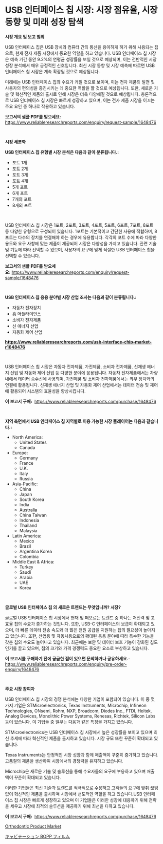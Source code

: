 <p><h1>USB 인터페이스 칩 시장: 시장 점유율, 시장 동향 및 미래 성장 탐색</h1></p><p><strong>시장 개요 및 보고 범위</strong></p>
<p><p>USB 인터페이스 칩은 USB 장치와 컴퓨터 간의 통신을 용이하게 하기 위해 사용되는 칩으로, 현재 전자 제품 시장에서 중요한 역할을 하고 있습니다. USB 인터페이스 칩 시장은 예측 기간 동안 9.2%의 연평균 성장률을 보일 것으로 예상되며, 이는 전반적인 시장 성장 분석에서 매우 긍정적인 신호입니다. 최신 시장 동향 및 시장 예측에 따르면 USB 인터페이스 칩 시장은 계속 확장될 것으로 예상됩니다.</p><p>미래에는 USB 인터페이스 칩의 수요가 커질 것으로 보이며, 이는 전자 제품의 발전 및 사용자의 편의성을 증진시키는 데 중요한 역할을 할 것으로 예상됩니다. 또한, 새로운 기술 및 혁신적인 제품의 출시로 인해 시장은 더욱 다양해질 것으로 예상됩니다. 총론적으로 USB 인터페이스 칩 시장은 빠르게 성장하고 있으며, 이는 전자 제품 시장을 이끄는 주요 요인 중 하나로 작용하고 있습니다.</p></p>
<p><strong>보고서의 샘플 PDF를 받으세요:</strong> <a href="https://www.reliableresearchreports.com/enquiry/request-sample/1648476">https://www.reliableresearchreports.com/enquiry/request-sample/1648476</a></p>
<p>&nbsp;</p>
<p><strong>시장 세분화</strong></p>
<p><strong>USB 인터페이스 칩 유형별 시장 분석은 다음과 같이 분류됩니다.:</strong></p>
<p><ul><li>포트 1개</li><li>포트 2개</li><li>포트 3개</li><li>포트 4개</li><li>5개 포트</li><li>6개 포트</li><li>7개의 포트</li><li>8개의 포트</li></ul></p>
<p>&nbsp;</p>
<p><p>USB 인터페이스 칩 시장은 1포트, 2포트, 3포트, 4포트, 5포트, 6포트, 7포트, 8포트 등 다양한 유형으로 구성되어 있습니다. 1포트는 기본적이고 간단한 사용에 적합하며, 8포트는 다수의 장치를 연결해야 하는 경우에 유용합니다. 각각의 포트 수에 따라 다양한 용도와 요구 사항에 맞는 제품이 제공되어 시장은 다양성을 가지고 있습니다. 관련 기술 및 기능에 따라 선택할 수 있으며, 사용자의 요구에 맞게 적절한 USB 인터페이스 칩을 선택할 수 있습니다.</p></p>
<p><strong>보고서의 샘플 PDF를 받으세요:</strong>&nbsp;<a href="https://www.reliableresearchreports.com/enquiry/request-sample/1648476">https://www.reliableresearchreports.com/enquiry/request-sample/1648476</a></p>
<p>&nbsp;</p>
<p><strong> USB 인터페이스 칩 응용 분야별 시장 산업 조사는 다음과 같이 분류됩니다.:</strong></p>
<p><ul><li>자동차 전자장치</li><li>홈 어플라이언스</li><li>소비자 전자제품</li><li>신 에너지 산업</li><li>자동화 제어 산업</li></ul></p>
<p><strong><a href="https://www.reliableresearchreports.com/usb-interface-chip-market-r1648476">https://www.reliableresearchreports.com/usb-interface-chip-market-r1648476</a></strong></p>
<p>&nbsp;</p>
<p><p>USB 인터페이스 칩 시장은 자동차 전자제품, 가전제품, 소비자 전자제품, 신재생 에너지 산업 및 자동화 제어 산업 등 다양한 분야에 응용됩니다. 자동차 전자제품에서는 차량 내에서 데이터 송수신에 사용되며, 가전제품 및 소비자 전자제품에서는 외부 장치와의 연결에 활용됩니다. 신재생 에너지 산업 및 자동화 제어 산업에서는 데이터 전송 및 제어에 활용되어 시스템의 효율성을 향상시킵니다.</p></p>
<p><strong>이 보고서 구매:</strong>&nbsp; <a href="https://www.reliableresearchreports.com/purchase/1648476">https://www.reliableresearchreports.com/purchase/1648476</a></p>
<p>&nbsp;</p>
<p><strong>지역 측면에서 USB 인터페이스 칩 지역별로 이용 가능한 시장 플레이어는 다음과 같습니다.:</strong></p>
<p><ul>
    <li>
        North America:
        <ul>
            <li>United States</li>
            <li>Canada</li>
        </ul>
    </li>
    <li>
        Europe:
        <ul>
            <li>Germany</li>
            <li>France</li>
            <li>U.K.</li>
            <li>Italy</li>
            <li>Russia</li>
        </ul>
    </li>
    <li>
        Asia-Pacific:
        <ul>
            <li>China</li>
            <li>Japan</li>
            <li>South Korea</li>
            <li>India</li>
            <li>Australia</li>
            <li>China Taiwan</li>
            <li>Indonesia</li>
            <li>Thailand</li>
            <li>Malaysia</li>
        </ul>
    </li>
    <li>
        Latin America:
        <ul>
            <li>Mexico</li>
            <li>Brazil</li>
            <li>Argentina Korea</li>
            <li>Colombia</li>
        </ul>
    </li>
    <li>
        Middle East & Africa:
        <ul>
            <li>Turkey</li>
            <li>Saudi</li>
            <li>Arabia</li>
            <li>UAE</li>
            <li>Korea</li>
        </ul>
    </li>
    </ul></p>
<p>&nbsp;</p>
<p><strong>글로벌 USB 인터페이스 칩 의 새로운 트렌드는 무엇입니까? 시장?</strong></p>
<p><p>글로벌 USB 인터페이스 칩 시장에서 현재 및 떠오르는 트렌드 중 하나는 저전력 및 고효율 칩의 수요가 증가하는 것입니다. 또한, USB-C 인터페이스의 보급이 확대되고 있으며, 더 빠른 데이터 전송 속도와 더 많은 전원 공급을 지원하는 칩의 필요성이 높아지고 있습니다. 또한, 산업용 및 자동차용으로의 확대된 응용 분야에 따라 특수한 기능을 갖춘 칩의 수요도 늘어나고 있습니다. 최근에는 보안 및 데이터 보호 기능이 강화된 칩도 인기를 끌고 있으며, 칩의 크기와 가격 경쟁력도 중요한 요소로 부상하고 있습니다.</p></p>
<p><strong>이 보고서를 구매하기 전에 궁금한 점이 있으면 문의하거나 공유하세요.</strong>- <a href="https://www.reliableresearchreports.com/enquiry/pre-order-enquiry/1648476">https://www.reliableresearchreports.com/enquiry/pre-order-enquiry/1648476</a></p>
<p>&nbsp;</p>
<p><strong>주요 시장 참여자</strong></p>
<p><p>USB 인터페이스 칩 시장의 경쟁 분석에는 다양한 기업이 포함되어 있습니다. 이 중 몇 가지 기업은 STMicroelectronics, Texas Instruments, Microchip, Infineon Technologies, ONsemi, Rohm, NXP, Broadcom, Diodes Inc., FTDI, Holtek, Analog Devices, Monolithic Power Systems, Renesas, Richtek, Silicon Labs 등이 있습니다. 이 기업들 중 일부는 다음과 같은 특징을 가지고 있습니다.</p><p>STMicroelectronics는 USB 인터페이스 칩 시장에서 높은 성장률을 보이고 있으며 최신 추세에 따라 혁신적인 제품을 출시하고 있습니다. 시장 규모 또한 꾸준히 확대되고 있습니다.</p><p>Texas Instruments는 안정적인 시장 성장과 함께 매출액이 꾸준히 증가하고 있습니다. 고품질의 제품을 생산하여 시장에서의 경쟁력을 유지하고 있습니다.</p><p>Microchip은 새로운 기술 및 솔루션을 통해 수요자들의 요구에 부응하고 있으며 매출액이 꾸준히 확대되고 있습니다.</p><p>이러한 기업들은 최신 기술과 트렌드를 적극적으로 수용하고 고객들의 요구에 맞춰 끊임없이 혁신적인 제품을 출시하며 시장에서 선도적인 역할을 하고 있습니다.USB 인터페이스 칩 시장은 빠르게 성장하고 있으며 이 기업들은 이러한 성장에 대응하기 위해 전략을 세우고 시장에 최적의 솔루션을 제공하기 위해 최선을 다하고 있습니다.</p></p>
<p><strong>이 보고서 구매:</strong>&nbsp;&nbsp;<a href="https://www.reliableresearchreports.com/purchase/1648476">https://www.reliableresearchreports.com/purchase/1648476</a></p>
<p><p><a href="https://github.com/WillieWoodard/Market-Research-Report-List-4/blob/main/orthodontic-product-market.md">Orthodontic Product Market</a></p><p><a href="https://github.com/oafhukehf4709715/Market-Research-Report-List-1/blob/main/381267027518.md">キャビテーション BOPP フィルム</a></p></p>